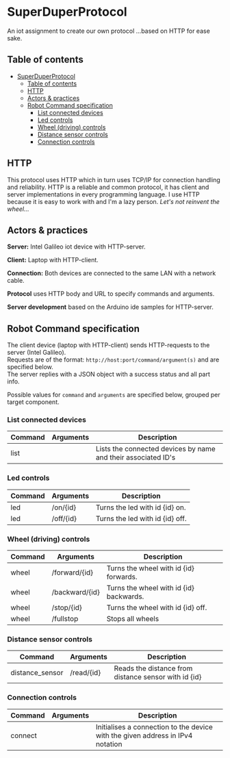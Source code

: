 # SuperDuperProtocol

An iot assignment to create our own protocol ...based on HTTP for ease sake.

## Table of contents
<!-- TOC depthFrom:1 depthTo:6 withLinks:1 updateOnSave:1 orderedList:0 -->

- [SuperDuperProtocol](#superduperprotocol)
	- [Table of contents](#table-of-contents)
	- [HTTP](#http)
	- [Actors & practices](#actors-practices)
	- [Robot Command specification](#robot-command-specification)
		- [List connected devices](#list-connected-devices)
		- [Led controls](#led-controls)
		- [Wheel (driving) controls](#wheel-driving-controls)
		- [Distance sensor controls](#distance-sensor-controls)
		- [Connection controls](#connection-controls)

<!-- /TOC -->

## HTTP

This protocol uses HTTP which in turn uses TCP/IP for connection handling and reliability. HTTP is a reliable and common protocol, it has client and server implementations in every programming language. I use HTTP because it is easy to work with and I'm a lazy person. _Let's not reinvent the wheel..._

## Actors & practices

**Server:** Intel Galileo iot device with HTTP-server.

**Client:** Laptop with HTTP-client.

**Connection:** Both devices are connected to the same LAN with a network cable.

**Protocol** uses HTTP body and URL to specify commands and arguments.

**Server development** based on the Arduino ide samples for HTTP-server.

## Robot Command specification

The client device (laptop with HTTP-client) sends HTTP-requests to the server (Intel Galileo).<br>
Requests are of the format: `http://host:port/command/argument(s)` and are specified below.<br>
The server replies with a JSON object with a success status and all part info.

Possible values for `command` and `arguments` are specified below, grouped per target component.

### List connected devices
Command | Arguments | Description                     
------- | --------- | -------------------------------
list    |           | Lists the connected devices by name and their associated ID's  

### Led controls
Command | Arguments | Description                     
------- | --------- | -------------------------------
led     | /on/{id}  | Turns the led with id {id} on.  
led     | /off/{id} | Turns the led with id {id} off.

### Wheel (driving) controls

Command | Arguments | Description                       
------- | --------- | ---------------------------------
wheel   | /forward/{id}  | Turns the wheel with id {id} forwards.  
wheel   | /backward/{id}  | Turns the wheel with id {id} backwards.  
wheel   | /stop/{id} | Turns the wheel with id {id} off.
wheel   | /fullstop | Stops all wheels

### Distance sensor controls

Command        | Arguments | Description                       
-------------- | --------- | ---------------------------------
distance_sensor | /read/{id}  |Reads the distance from distance sensor with id {id}  

### Connection controls

Command           | Arguments | Description
----------------- | --------- | -----------
connect           |  | Initialises a connection to the device with the given address in IPv4 notation
